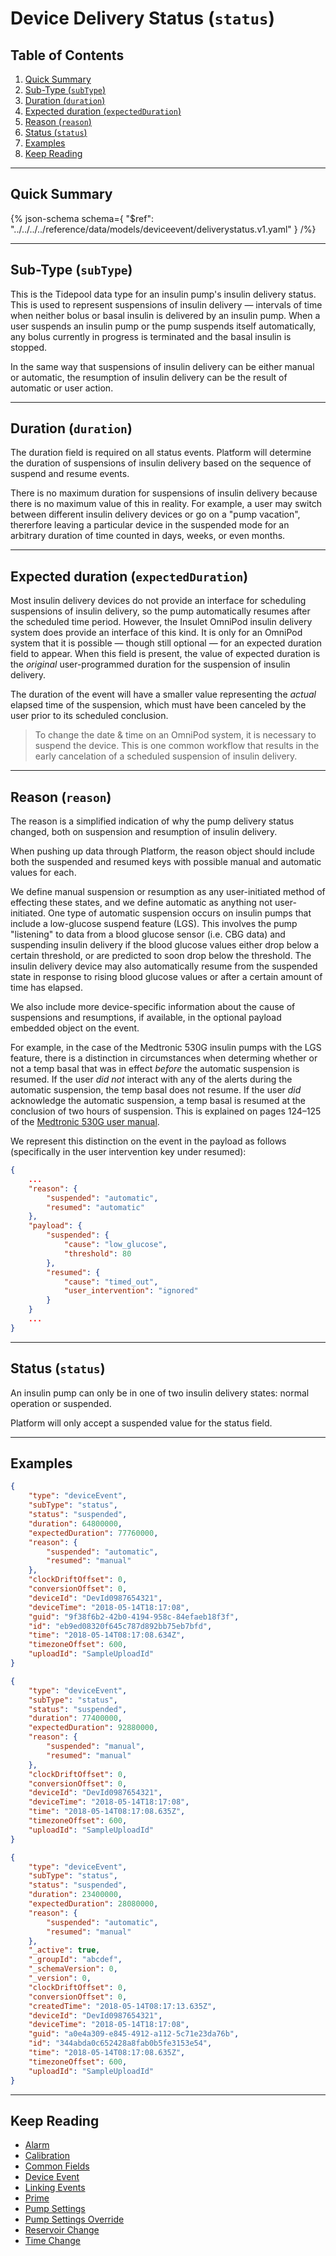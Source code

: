 <!-- omit in toc -->
# Device Delivery Status (`status`)

<!-- omit in toc -->
## Table of Contents

1. [Quick Summary](#quick-summary)
2. [Sub-Type (`subType`)](#sub-type-subtype)
3. [Duration (`duration`)](#duration-duration)
4. [Expected duration (`expectedDuration`)](#expected-duration-expectedduration)
5. [Reason (`reason`)](#reason-reason)
6. [Status (`status`)](#status-status)
7. [Examples](#examples)
8. [Keep Reading](#keep-reading)

---

## Quick Summary

{% json-schema
  schema={
    "$ref": "../../../../reference/data/models/deviceevent/deliverystatus.v1.yaml"
  }
/%}

---

## Sub-Type (`subType`)

This is the Tidepool data type for an insulin pump's insulin delivery status. This is used to represent suspensions of insulin delivery — intervals of time when neither bolus or basal insulin is delivered by an insulin pump. When a user suspends an insulin pump or the pump suspends itself automatically, any bolus currently in progress is terminated and the basal insulin is stopped.

In the same way that suspensions of insulin delivery can be either manual or automatic, the resumption of insulin delivery can be the result of automatic or user action.

---

## Duration (`duration`)

The duration field is required on all status events. Platform will determine the duration of suspensions of insulin delivery based on the sequence of suspend and resume events.

There is no maximum duration for suspensions of insulin delivery because there is no maximum value of this in reality. For example, a user may switch between different insulin delivery devices or go on a "pump vacation", thererfore leaving a particular device in the suspended mode for an arbitrary duration of time counted in days, weeks, or even months.

---

## Expected duration (`expectedDuration`)

Most insulin delivery devices do not provide an interface for scheduling suspensions of insulin delivery, so the pump automatically resumes after the scheduled time period. However, the Insulet OmniPod insulin delivery system does provide an interface of this kind. It is only for an OmniPod system that it is possible — though still optional — for an expected duration field to appear. When this field is present, the value of expected duration is the *original* user-programmed duration for the suspension of insulin delivery.

The duration of the event will have a smaller value representing the *actual* elapsed time of the suspension, which must have been canceled by the user prior to its scheduled conclusion.

<!-- theme: info -->

> To change the date & time on an OmniPod system, it is necessary to suspend the device. This is one common workflow that results in the early cancelation of a scheduled suspension of insulin delivery.

---

## Reason (`reason`)

The reason is a simplified indication of why the pump delivery status changed, both on suspension and resumption of insulin delivery.

When pushing up data through Platform, the reason object should include both the suspended and resumed keys with possible manual and automatic values for each.

We define manual suspension or resumption as any user-initiated method of effecting these states, and we define automatic as anything not user-initiated. One type of automatic suspension  occurs on insulin pumps that include a low-glucose suspend feature (LGS). This involves the pump "listening" to data from a blood glucose sensor (i.e. CBG data) and suspending insulin delivery if the blood glucose values either drop below a certain threshold, or are predicted to soon drop below the threshold. The insulin delivery device may also automatically resume from the suspended state in response to rising blood glucose values or after a certain amount of time has elapsed.

We also include more device-specific information about the cause of suspensions and resumptions, if available, in the optional payload embedded object on the event.

For example, in the case of the Medtronic 530G insulin pumps with the LGS feature, there is a distinction in circumstances when determing whether or not a temp basal that was in effect *before* the automatic suspension is resumed. If the user *did not* interact with any of the alerts during the automatic suspension, the temp basal does not resume. If the user *did* acknowledge the automatic suspension, a temp basal is resumed at the conclusion of two hours of suspension. This is explained on pages 124–125 of the [Medtronic 530G user manual](https://www.accessdata.fda.gov/cdrh_docs/pdf12/p120010c.pdf).

We represent this distinction on the event in the payload as follows (specifically in the user intervention key under resumed):

```json lineNumbers=true
{
    ...
    "reason": {
        "suspended": "automatic",
        "resumed": "automatic"
    },
    "payload": {
        "suspended": {
            "cause": "low_glucose",
            "threshold": 80
        },
        "resumed": {
            "cause": "timed_out",
            "user_intervention": "ignored"
        }
    }
    ...
}
```

---

## Status (`status`)

An insulin pump can only be in one of two insulin delivery states: normal operation or suspended.

Platform will only accept a suspended value for the status field.

---

## Examples

```json {% title="Example (client)" %}
{
    "type": "deviceEvent",
    "subType": "status",
    "status": "suspended",
    "duration": 64800000,
    "expectedDuration": 77760000,
    "reason": {
        "suspended": "automatic",
        "resumed": "manual"
    },
    "clockDriftOffset": 0,
    "conversionOffset": 0,
    "deviceId": "DevId0987654321",
    "deviceTime": "2018-05-14T18:17:08",
    "guid": "9f38f6b2-42b0-4194-958c-84efaeb18f3f",
    "id": "eb9ed08320f645c787d892bb75eb7bfd",
    "time": "2018-05-14T08:17:08.634Z",
    "timezoneOffset": 600,
    "uploadId": "SampleUploadId"
}
```

```json {% title="Example (ingestion)" %}
{
    "type": "deviceEvent",
    "subType": "status",
    "status": "suspended",
    "duration": 77400000,
    "expectedDuration": 92880000,
    "reason": {
        "suspended": "manual",
        "resumed": "manual"
    },
    "clockDriftOffset": 0,
    "conversionOffset": 0,
    "deviceId": "DevId0987654321",
    "deviceTime": "2018-05-14T18:17:08",
    "time": "2018-05-14T08:17:08.635Z",
    "timezoneOffset": 600,
    "uploadId": "SampleUploadId"
}
```

```json {% title="Example (storage)" %}
{
    "type": "deviceEvent",
    "subType": "status",
    "status": "suspended",
    "duration": 23400000,
    "expectedDuration": 28080000,
    "reason": {
        "suspended": "automatic",
        "resumed": "manual"
    },
    "_active": true,
    "_groupId": "abcdef",
    "_schemaVersion": 0,
    "_version": 0,
    "clockDriftOffset": 0,
    "conversionOffset": 0,
    "createdTime": "2018-05-14T08:17:13.635Z",
    "deviceId": "DevId0987654321",
    "deviceTime": "2018-05-14T18:17:08",
    "guid": "a0e4a309-e845-4912-a112-5c71e23da76b",
    "id": "344abda0c652428a8fab0b5fe3153e54",
    "time": "2018-05-14T08:17:08.635Z",
    "timezoneOffset": 600,
    "uploadId": "SampleUploadId"
}
```

---

## Keep Reading

* [Alarm](./alarm.md)
* [Calibration](./calibration.md)
* [Common Fields](../../common-fields.md)
* [Device Event](../device-event.md)
* [Linking Events](../../linking-events.md)
* [Prime](./prime.md)
* [Pump Settings](../pump-settings.md)
* [Pump Settings Override](./pump-settings-override.md)
* [Reservoir Change](./reservoir-change.md)
* [Time Change](./time-change.md)
